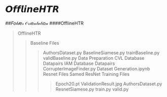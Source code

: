 # 𝙊𝙛𝙛𝙡𝙞𝙣𝙚𝙃𝙏𝙍
##𝐹𝑜𝓁𝒹𝑒𝓇 𝒪𝓇𝒾𝑒𝓃𝓉𝒶𝓉𝒾𝑜𝓃
####OfflineHTR
> OfflineHTR
>> Baseline Files
>>> AuthorsDataset.py
>>> BaselineSiamese.py
>>> trainBaseline.py
>>> validBaseline.py
>> Data Preparation
>>> CVL Database Datapairs
>>> IAM Database Datapairs
>>> CorrupterImageFinder.py
>>> Dataset Generation.ipynb
>> Resnet Files 
>>> Samed ResNet Training Files
>>>> Epoch20.pt
>>>> ValidationResult.jpg
>>> AuthorsDataset.py
>>> ResnetSiamese.py
>>> train.py
>>> valid.py

